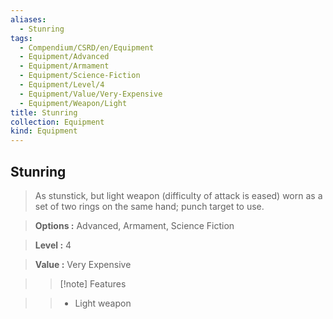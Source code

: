 ```yaml
---
aliases:
  - Stunring
tags:
  - Compendium/CSRD/en/Equipment
  - Equipment/Advanced
  - Equipment/Armament
  - Equipment/Science-Fiction
  - Equipment/Level/4
  - Equipment/Value/Very-Expensive
  - Equipment/Weapon/Light
title: Stunring
collection: Equipment
kind: Equipment
---
```

## Stunring    
    
>As stunstick, but light weapon (difficulty of attack is eased) worn as a set of two rings on the same hand; punch target to use.    
> **Options :** Advanced, Armament, Science Fiction    
> **Level :** 4    
> **Value :** Very Expensive    
>>[!note] Features    
>> - Light weapon
